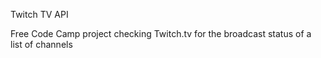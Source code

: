 Twitch TV API

Free Code Camp project checking Twitch.tv for the broadcast status of a list of channels
